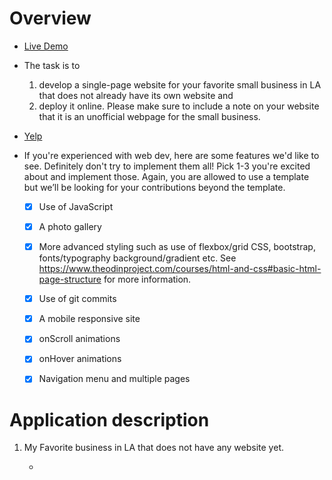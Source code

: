 # Overview

- [Live Demo](https://ben9543.github.io/snapacademy-assessment/)

- The task is to 
    1. develop a single-page website for your favorite small business in LA that does not already have its own website and 
    2. deploy it online. Please make sure to include a note on your website that it is an unofficial webpage for the small business.

- [Yelp](https://www.yelp.com/biz/tbaar-cerritos)

- If you're experienced with web dev, here are some features we'd like to see. Definitely don't try to implement them all! Pick 1-3 you're excited about and implement those. Again, you are allowed to use a template but we’ll be looking for your contributions beyond the template. 

    - [X] Use of JavaScript 
    - [X] A photo gallery
    - [X] More advanced styling such as use of flexbox/grid CSS, bootstrap, fonts/typography  background/gradient etc. See https://www.theodinproject.com/courses/html-and-css#basic-html-page-structure for more information. 
    - [X] Use of git commits
    - [X] A mobile responsive site
    - [X] onScroll animations
    - [X] onHover animations
    - [X] Navigation menu and multiple pages


# Application description

1. My Favorite business in LA that does not have any website yet.

    - 

